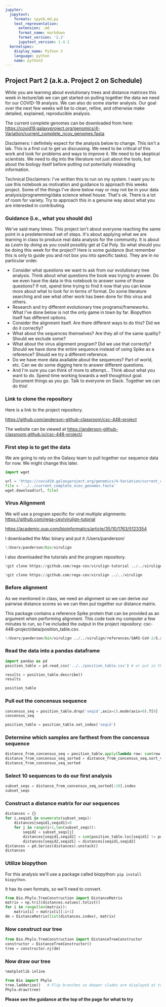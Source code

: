 ```yaml
---
jupyter:
  jupytext:
    formats: ipynb,md,py
    text_representation:
      extension: .md
      format_name: markdown
      format_version: '1.2'
      jupytext_version: 1.4.1
  kernelspec:
    display_name: Python 3
    language: python
    name: python3
---
```


## Project Part 2 (a.k.a. Project 2 on Schedule)
While you are learning about evolutionary trees and distance matrices this week in lecture/lab we can get started on pulling together the data we need for our COVID-19 analysis. We can also do some starter analysis. Our goal over the next few weeks will be to clean, refine, and otherwise make detailed, explained, reproducible analysis.

The current complete genomes can be downloaded from here:
https://covid19.galaxyproject.org/genomics/4-Variation/current_complete_ncov_genomes.fasta

Disclaimers: I definitely expect for the analysis below to change. This isn't a lab. This is a first cut to get us discussing. We need to be critical of this work and look for problems and ways to improve it. We need to be skeptical scientists. We need to dig into the literature not just about the tools, but about the biology itself before putting out potentially misleading information. 

Technical Disclaimers: I've written this to run on my system. I want you to use this notebook as motivation and guidance to approach this weeks project. Some of the things I've done below may or may not be in your data analysis/programming/data science wheel house. That's ok. There is a lot of room for variety. Try to approach this in a genuine way about what you are interested in contributing.


### Guidance (i.e., what you should do)
We've said many times. This project isn't about everyone reaching the same point in a predetermined set of steps. It's about applying what we are learning in class to produce real data analysis for the community. It is about as *Learn by doing* as you could possibly get at Cal Poly. So what should you be doing this week for the project? Here is some guidance (but remember this is only to guide you and not box you into specific tasks). They are in no particular order. 
* Consider what questions we want to ask from our evolutionary tree analysis. Think about what questions the book was trying to answer. Do we even have the data in this notebook to answer some of those questions? If not, spend time trying to find it now that you can know more about what to look for in terms of format. Do some literature searching and see what other work has been done for this virus and others.
* Research and try different evolutionary tree programs/frameworks. What I've done below is not the only game in town by far. Biopython itself has different options.
* Consider the alignment itself. Are there different ways to do this? Did we do it correctly?
* What about the sequences themselves? Are they all of the same quality? Should we exclude some?
* What about the virus alignment program? Did we use that correctly? Should we have done the entire sequence instead of using Spike as a reference? Should we try a different reference. 
* Do we have more data available about the sequences? Part of world, etc. Can we do some digging here to answer different questions.
* And I'm sure you can think of more to attempt... Think about what you want to do. Spend time working towards a well thoughtout goal. Document things as you go. Talk to everyone on Slack. Together we can do this!


### Link to clone the repository
Here is a link to the project repository.

https://github.com/anderson-github-classroom/csc-448-project

The website can be viewed at https://anderson-github-classroom.github.io/csc-448-project/.


### First step is to get the data
We are going to rely on the Galaxy team to pull together our sequence data for now. We might change this later.

```python
import wget

url = 'https://covid19.galaxyproject.org/genomics/4-Variation/current_complete_ncov_genomes.fasta'
file = '../../current_complete_ncov_genomes.fasta'
wget.download(url, file)
```

### Virus Alignment
We will use a program specific for viral multiple alignments: https://github.com/rega-cev/virulign-tutorial

https://academic.oup.com/bioinformatics/article/35/10/1763/5123354

I downloaded the Mac binary and put it /Users/panderson/

```python
!/Users/panderson/bin/virulign
```

I also downloaded the tutorials and the program repository.

```python
!git clone https://github.com/rega-cev/virulign-tutorial ../../virulign-tutorial
```

```python
!git clone https://github.com/rega-cev/virulign ../../virulign
```

### Before alignment
As we mentioned in class, we need an alignment so we can derive our pairwise distance scores so we can then put together our distance matrix.

This package contains a reference Spike protein that can be provided as an argument when performing alignment. This code took my computer a few minutes to run, so I've included the output in the project repository: csc-448-project/data/position_table.csv.

```python jupyter={"outputs_hidden": true}
!/Users/panderson/bin/virulign ../../virulign/references/SARS-CoV-2/S.xml ../../current_complete_ncov_genomes.fasta --exportAlphabet Nucleotides --exportKind PositionTable > ../../position_table.csv
```

### Read the data into a pandas dataframe

```python
import pandas as pd
position_table = pd.read_csv('../../position_table.csv') # or put in the path to csc-448-project/data/position_table.csv
```

```python
results = position_table.describe()
results
```

```python
position_table
```

### Pull out the concensus sequence

```python
concensus_seq = position_table.drop('seqid',axis=1).mode(axis=0).T[0]
concensus_seq
```

```python
position_table = position_table.set_index('seqid')
```

### Determine which samples are farthest from the concensus sequence

```python
distance_from_concensus_seq = position_table.apply(lambda row: sum(row != concensus_seq),axis=1)
distance_from_concensus_seq_sorted = distance_from_concensus_seq.sort_values(ascending=False)
distance_from_concensus_seq_sorted
```

### Select 10 sequences to do our first analysis

```python
subset_seqs = distance_from_concensus_seq_sorted[:10].index
subset_seqs
```

### Construct a distance matrix for our sequences

```python
distances = {}
for i,seqid1 in enumerate(subset_seqs):
    distances[seqid1,seqid1]=0
    for j in range(i+1,len(subset_seqs)):
        seqid2 = subset_seqs[j]
        distances[seqid1,seqid2] = sum(position_table.loc[seqid1] != position_table.loc[seqid2])
        distances[seqid2,seqid1] = distances[seqid1,seqid2]
distances = pd.Series(distances).unstack()
distances
```

### Utilize biopython
For this analysis we'll use a package called biopython: ``pip install biopython``. 

It has its own formats, so we'll need to convert.

```python
from Bio.Phylo.TreeConstruction import DistanceMatrix
matrix = np.tril(distances.values).tolist()
for i in range(len(matrix)):
    matrix[i] = matrix[i][:i+1]
dm = DistanceMatrix(list(distances.index), matrix)
```

### Now construct our tree

```python
from Bio.Phylo.TreeConstruction import DistanceTreeConstructor
constructor = DistanceTreeConstructor()
tree = constructor.nj(dm)
```

### Now draw our tree

```python
%matplotlib inline

from Bio import Phylo
tree.ladderize()   # Flip branches so deeper clades are displayed at top
Phylo.draw(tree)
```

**Please see the guidance at the top of the page for what to try**

```python

```
